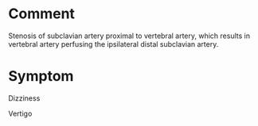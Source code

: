 # Comment

Stenosis of subclavian artery proximal to vertebral artery, which results in vertebral artery perfusing the ipsilateral distal subclavian artery.

# Symptom

Dizziness

Vertigo
